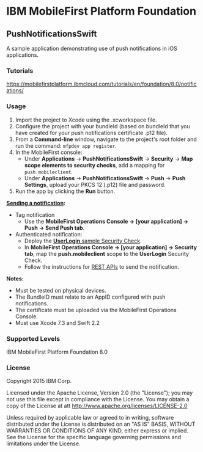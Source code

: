IBM MobileFirst Platform Foundation
===
## PushNotificationsSwift
A sample application demonstrating use of push notifications in iOS applications.

### Tutorials
https://mobilefirstplatform.ibmcloud.com/tutorials/en/foundation/8.0/notifications/

### Usage

1. Import the project to Xcode using the .xcworkspace file.
2. Configure the project with your bundleId (based on bundleId that you have created for your push notifications certificate .p12 file).
3. From a **Command-line** window, navigate to the project's root folder and run the command: `mfpdev app register`.
4. In the MobileFirst console: 
	* Under **Applications** → **PushNotificationsSwift** → **Security** → **Map scope elements to security checks**, add a mapping for `push.mobileclient`.
	* Under **Applications** → **PushNotificationsSwift** → **Push** → **Push Settings**, upload your PKCS 12 (.p12) file and password.
5. Run the app by clicking the **Run** button.


**[Sending a notification](https://mobilefirstplatform.ibmcloud.com/tutorials/en/foundation/8.0/notifications/sending-push-notifications):**

* Tag notification
    * Use the **MobileFirst Operations Console → [your application] → Push → Send Push tab**.
* Authenticated notification:
    * Deploy the [**UserLogin** sample Security Check](https://mobilefirstplatform.ibmcloud.com/tutorials/en/foundation/8.0/authentication-and-security/user-authentication/security-check).
    * In **MobileFirst Operations Console → [your application] → Security tab**, map the **push.mobileclient** scope to the **UserLogin** Security Check.
    * Follow the instructions for [REST APIs](https://mobilefirstplatform.ibmcloud.com/tutorials/en/foundation/8.0/notifications/sending-push-notifications#rest-apis) to send the notification.

**Notes:**

* Must be tested on physical devices.
* The BundleID must relate to an AppID configured with push notifications.
* The certificate must be uploaded via the MobileFirst Operations Console.
* Must use Xcode 7.3 and Swift 2.2

### Supported Levels
IBM MobileFirst Platform Foundation 8.0

### License
Copyright 2015 IBM Corp.

Licensed under the Apache License, Version 2.0 (the "License");
you may not use this file except in compliance with the License.
You may obtain a copy of the License at
att
http://www.apache.org/licenses/LICENSE-2.0

Unless required by applicable law or agreed to in writing, software
distributed under the License is distributed on an "AS IS" BASIS,
WITHOUT WARRANTIES OR CONDITIONS OF ANY KIND, either express or implied.
See the License for the specific language governing permissions and
limitations under the License.
